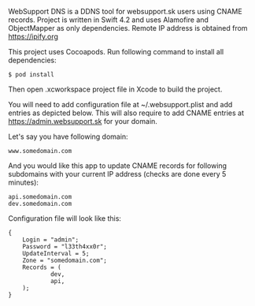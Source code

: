 
WebSupport DNS is a DDNS tool for websupport.sk users using CNAME records. Project is written in Swift 4.2 and uses Alamofire and ObjectMapper as only dependencies. Remote IP address is obtained from https://ipify.org


This project uses Cocoapods. Run following command to install all dependencies:

    $ pod install

Then open .xcworkspace project file in Xcode to build the project.

You will need to add configuration file at ~/.websupport.plist and add entries as depicted below. This will also require to add CNAME entries at https://admin.websupport.sk for your domain.

Let's say you have following domain:

    www.somedomain.com

And you would like this app to update CNAME records for following subdomains with your current IP address (checks are done every 5 minutes):

    api.somedomain.com
    dev.somedomain.com

Configuration file will look like this:

    {
        Login = "admin";
        Password = "l33th4xx0r";
        UpdateInterval = 5;
        Zone = "somedomain.com";
        Records = (
                dev,
                api,
        );
    }
